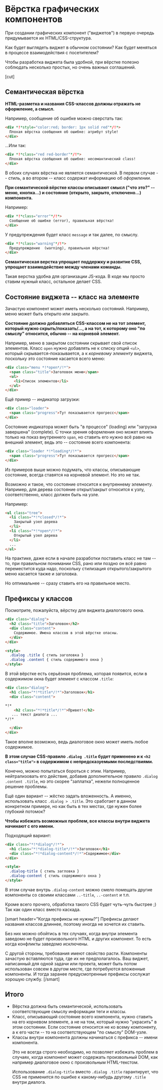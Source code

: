 # Вёрстка графических компонентов

При создании графических компонент ("виджетов") в первую очередь придумывается их HTML/CSS-структура.
	
Как будет выглядеть виджет в обычном состоянии? Как будет меняться в процессе взаимодействия с посетителем? 
	
Чтобы разработка виджета была удобной, при вёрстке полезно соблюдать несколько простых, но очень важных соглашений.
	
[cut]

## Семантическая вёрстка

**HTML-разметка и названия CSS-классов должны отражать не оформление, а смысл.**

Например, сообщение об ошибке можно сверстать так:

```html
<div *!*style="color:red; border: 1px solid red"*/!*>
  Плохая вёрстка сообщения об ошибке: атрибут style!
</div>
```

...Или так:

```html
<div *!*class="red red-border"*/!*>
  Плохая вёрстка сообщения об ошибке: несемантический class!
</div>
```

В обоих случаях вёрстка не является семантической. В первом случае -- стиль, а во втором -- класс содержат информацию об *оформлении*.

**При семантической вёрстке классы описывают смысл ("что это?" -- меню, кнопка...) и состояние (открыто, закрыто, отключено...) компонента.**

Например:

```html
<div *!*class="error"*/!*>
  Сообщение об ошибке (error), правильная вёрстка!
</div>
```

У предупреждения будет класс `message` и так далее, по смыслу.

```html
<div *!*class="warning"*/!*>
  Предупреждение  (warning), правильная вёрстка!
</div>
```

**Семантическая верстка упрощает поддержку и развитие CSS, упрощает взаимодействие между членами команды.** 

Такая верстка удобна для организации JS-кода. В коде мы просто ставим нужный класс, остальное делает CSS.

## Состояние виджета -- класс на элементе

Зачастую компонент может иметь несколько состояний. Например, меню может быть открыто или закрыто.

**Состояние должно добавляться CSS-классом не на тот элемент, который нужно скрыть/показать/..., а на тот, к которому оно "по смыслу" относится, обычно -- на корневой элемент.**

Например, меню в закрытом состоянии скрывает свой список элементов. Класс `open` нужно добавлять не к списку опций `<ul>`, который скрывается-показывается, а к *корневому элементу* виджета, поскольку это состояние касается всего меню:

```html
<div class="menu *!*open*/!*">
  <span class="title">Заголовок меню</span>
  <ul>
    <li>Список элементов</li>
  </ul>
</div>
```

Ещё пример -- индикатор загрузки:

```html
<div class="loader">
  <span class="progress">Тут показывается прогресс</span>
</div>
```

Состояние индикатора может быть "в процессе" (loading) или "загрузка завершена" (complete). С точки зрения оформления оно может влиять только на показ внутреннего `span`, но ставить его нужно всё равно на внешний элемент, ведь это -- состояние всего компонента:

```html
<div class="loader *!*loading*/!*">
  <span class="progress">Тут показывается прогресс</span>
</div>
```

Из примеров выше можно подумать, что классы, описывающие состояние, всегда ставятся на корневой элемент. Но это не так.

Возможно и такое, что состояние относится к внутреннему элементу. Например, для дерева состояние открыт/закрыт относится к узлу, соответственно, класс должен быть на узле.

Например:

```html
<ul class="tree">
  <li class="*!*closed*/!*">
    Закрытый узел дерева
  </li>
  <li class="*!*open*/!*">
    Открытый узел дерева
  </li>
  ...
</ul>
```

На практике, даже если в начале разработки поставить класс не там -- то, при правильном понимании CSS, рано или поздно он всё равно переместится куда надо, поскольку стилизация открытого/закрытого меню касается также и заголовка. 

Но оптимальнее -- сразу ставить его на правильное место.

## Префиксы у классов

Посмотрите, пожалуйста, вёрстку для виджета диалогового окна.

```html
<div class="dialog">
  <h2 class="title">Заголовок</h2>
  <div class="content">
    Содержимое. Имена классов в этой вёрстке опасны.
  </div>
</div>

<style>
  .dialog .title { стиль заголовка }
  .dialog .content { стиль содержимого окна }
</style>
```

В этой вёрстке есть серьёзная проблема, которая появится, если в содержимом окна будет элемент с классом `.title`:

```html
<div class="dialog">
  <h1 class="*!*title*/!*">Заголовок</h1>
  <div class="content">

*!*
    <h2 class="*!*title*/!*">Привет!</h2>
   ... текст диалога ...
*/!*

  </div>
</div>
```

Такое вполне возможно, ведь диалоговое окно может иметь любое содержимое. 

**В этом случае CSS-правило `.dialog .title` будет применено и к `<h2 class="title">` в содержимом с непредсказуемыми последствиями.**

Конечно, можно попытаться бороться с этим. Например, нейтрализовать его действие, добавив дополнительное правило `.dialog .content .title`, но это скорее "заплатка", нежели полноценное решение проблемы.

Ещё один вариант -- жёстко задать вложенность. А именно, использовать класс `.dialog > .title`. Это сработает в данном конкретном примере, но как быть в тех местах, где нужен более глубокий потомок?

**Чтобы избежать возможных проблем, все классы внутри виджета начинают с его имени.**

Подходящий вариант:

```html
<div class="*!*dialog*/!*">
  <h1 class="*!*dialog-title*/!*">Заголовок</h1>
  <div class="*!*dialog-content*/!*">Содержимое</div>
</div>

<style>
  .dialog-title { стиль загловка }
  .dialog-content { стиль содержимого окна }
</style>
```

В этом случае внутрь `.dialog-content` можно смело помещать другие компоненты со своими классами `..-title`, `..-content` и т.п.

Кроме всего прочего, обработка такого CSS будет чуть-чуть быстрее ;) Так как один класс вместо каскада.

[smart header="Когда префиксы не нужны?"]
Префиксы делают названия классов длиннее, поэтому иногда не хочется их ставить.

Без них можно обойтись в тех случаях, когда внутри элемента заведомо не будет произвольного HTML и других компонент. То есть когда конфликты заведомо исключены.

С другой стороны, требования имеют свойство расти. Компоненты зачастую вставляются туда, где их не предполагалось. Ваш виджет, написанный для одной задачи или проекта, может быть потом использован совсем в другом месте, где потребуются вложенные компоненты. И тогда заранее предусмотренные префиксы сослужат хорошую службу.
[/smart]

## Итого 

<ul>
<li>Вёрстка должна быть семантической, использовать соответствующие смыслу информации теги и классы.</li>
<li>Класс, описывающий состояние всего компонента, нужно ставить на его корневом элементе, а не на том, который нужно "украсить" в этом состоянии. Если состояние относится не ко всему компоненту, а к его части -- то на соответствующем "по смыслу" DOM-узле.</li>
<li>Классы внутри компонента должны начинаться с префикса -- имени компонента.

Это не всегда строго необходимо, но позволяет избежать проблем в случаях, когда компонент может содержать произвольный DOM, как например диалоговое окно с произвольным HTML-текстом.

Использование `.dialog-title` вместо `.dialog .title` гарантирует, что CSS не применится по ошибке к какому-нибудь другому `.title` внутри диалога.
</li>
</ul>


